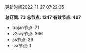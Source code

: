 更新时间2022-11-27 07:22:35

**总订阅: 73**
**总节点: 1247**
**有效节点: 467**
- trojan节点: 71
- v2ray节点: 366
- ss节点: 29
- ssr节点: 1
